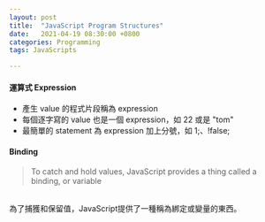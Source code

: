 ```yaml
---
layout: post
title:  "JavaScript Program Structures"
date:   2021-04-19 08:30:00 +0800
categories: Programming
tags: JavaScripts

---
```


####  運算式 Expression

- 產生 value 的程式片段稱為 expression 
- 每個逐字寫的 value 也是一個 expression，如 22 或是 "tom"
- 最簡單的 statement 為 expression 加上分號，如 1;、!false;

#### Binding

> To catch and hold values, JavaScript provides a thing called a binding, or variable
<br>
 為了捕獲和保留值，JavaScript提供了一種稱為綁定或變量的東西。



